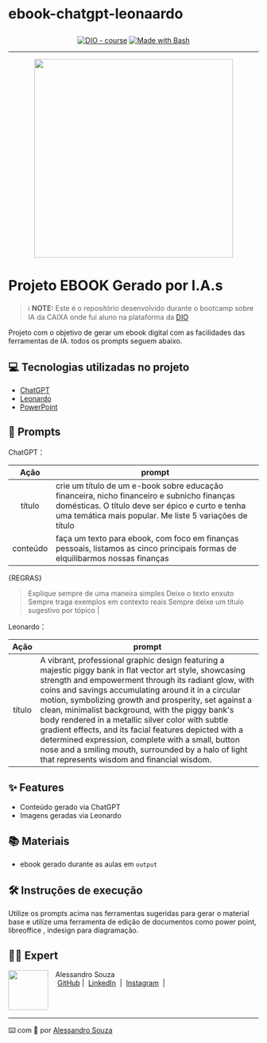 # ebook-chatgpt-leonaardo<p align="center">

</p>


<p align="center">
<a href="https://dio.me/"><img src="https://img.shields.io/badge/DIO-Course-28DA77?logo=youtube" alt="DIO - course"></a>
<a href="https://www.gnu.org/software/bash/" title="Go to Bash homepage"><img src="https://img.shields.io/badge/Prompt-Project-blue?logo=gnu-bash&amp;logoColor=white" alt="Made with Bash"></a></p>

-------


<p align="center">
<img 
    src="./assets/cover.png"
    width="400"  
/>
</p>

# Projeto EBOOK Gerado por I.A.s


 > ℹ️ **NOTE:** Este é o repositório desenvolvido durante o bootcamp sobre IA da CAIXA onde fui aluno na plataforma da [DIO](https://dio.me)

Projeto com o objetivo de gerar um ebook digital com as facilidades das ferramentas de IA. todos os prompts
seguem abaixo.

## 💻 Tecnologias utilizadas no projeto

- [ChatGPT](https://chat.openai.com/) 
- [Leonardo](https://leonardo.ai)
- [PowerPoint](https://www.microsoft.com/en/microsoft-365/powerpoint)

## 🧠 Prompts


ChatGPT：

|   Ação   | prompt                                                                                                                                                                                                                                                                         |
| :------: | ------------------------------------------------------------------------------------------------------------------------------------------------------------------------------------------------------------------------------------------------------------------------------ |
|  título  | crie um título de um e-book sobre educação financeira, nicho financeiro e subnicho finanças domésticas. O título deve ser épico e curto e tenha uma temática mais popular. Me liste 5 variações de título                                                      |
| conteúdo | faça um texto para ebook, com foco em finanças pessoais, listamos as cinco principais formas de elquilibarmos nossas finanças

{REGRAS}
> Explique sempre de uma maneira simples
> Deixe o texto enxuto
> Sempre traga exemplos em contexto reais
> Sempre deixe um título sugestivo por tópico |


Leonardo：

|  Ação  | prompt                                                                                 |
| :----: | -------------------------------------------------------------------------------------- |
| título | A vibrant, professional graphic design featuring a majestic piggy bank in flat vector art style, showcasing strength and empowerment through its radiant glow, with coins and savings accumulating around it in a circular motion, symbolizing growth and prosperity, set against a clean, minimalist background, with the piggy bank's body rendered in a metallic silver color with subtle gradient effects, and its facial features depicted with a determined expression, complete with a small, button nose and a smiling mouth, surrounded by a halo of light that represents wisdom and financial wisdom. |

## ✨ Features

- Conteúdo gerado via ChatGPT
- Imagens geradas via Leonardo

## 📚 Materiais

- ebook gerado durante as aulas em `output`

## 🛠️ Instruções de execução

Utilize os prompts acima nas ferramentas sugeridas para gerar o material base e utilize uma ferramenta de edição de documentos como power point, libreoffice , indesign para diagramação.

## 👨‍💻 Expert

<p>
    <img 
      align=left 
      margin=10 
      width=80 
      src="https://avatars.githubusercontent.com/u/187227276?v=4"
    />
    <p>&nbsp&nbsp&nbspAlessandro Souza<br>
    &nbsp&nbsp&nbsp
    <a href="https://github.com/alessandro1706">
    GitHub</a>&nbsp;|&nbsp;
    <a href="https://linkedin.com/in/alessandrosouza-ti">LinkedIn</a>
&nbsp;|&nbsp;
    <a href="https://www.instagram.com/alessandrosouza-ce/">
    Instagram</a>
&nbsp;|&nbsp;</p>
</p>
<br/><br/>
<p>

---

⌨️ com 💜 por [Alessandro Souza](https://github.com/alessandro1706)
